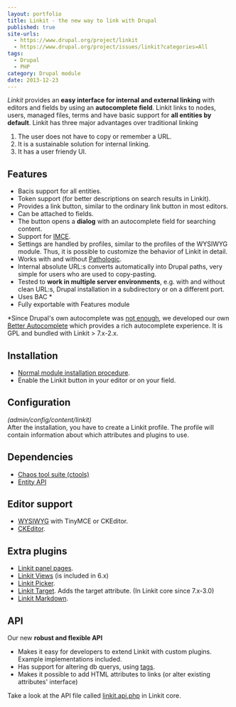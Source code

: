 ```yaml
---
layout: portfolio
title: Linkit - the new way to link with Drupal
published: true
site-urls:
  - https://www.drupal.org/project/linkit
  - https://www.drupal.org/project/issues/linkit?categories=All
tags:
  - Drupal
  - PHP
category: Drupal module
date: 2013-12-23
---
```


*Linkit* provides an **easy interface for internal and external linking** with editors and fields by using an
**autocomplete field**. Linkit links to nodes, users, managed files, terms and have basic support for **all entities by
default**. Linkit has three major advantages over traditional linking

<!--more-->

1. The user does not have to copy or remember a URL.
2. It is a sustainable solution for internal linking.
3. It has a user friendy UI.

## Features

* Bacis support for all entities.
* Token support (for better descriptions on search results in Linkit).
* Provides a link button, similar to the ordinary link button in most editors.
* Can be attached to fields.
* The button opens a **dialog** with an autocomplete field for searching content.
* Support for [IMCE](https://www.drupal.org/project/imce "IMCE on Drupal.org").
* Settings are handled by profiles, similar to the profiles of the WYSIWYG module. Thus, it is possible to customize
  the behavior of Linkit in detail.
* Works with and without [Pathologic](https://www.drupal.org/project/pathologic "Pathologic on Drupal.org").
* Internal absolute URL:s converts automatically into Drupal paths, very simple for users who are used to copy-pasting.
* Tested to **work in multiple server environments**, e.g. with and without clean URL:s, Drupal installation in a
  subdirectory or on a different port.
* Uses BAC *
* Fully exportable with Features module

*Since Drupal's own autocomplete was [not enough](http://drupal.org/node/1149488 "Develop custom autocompletion"), we
developed our own [Better Autocomplete](https://github.com/betamos/Better-Autocomplete) which provides a rich
autocomplete experience. It is GPL and bundled with Linkit > 7.x-2.x.

## Installation
* [Normal module installation procedure](http://drupal.org/documentation/install/modules-themes/modules-7).
* Enable the Linkit button in your editor or on your field.

## Configuration
*(admin/config/content/linkit)*<br/>
After the installation, you have to create a Linkit profile. The profile will contain information about which attributes and plugins to use.

## Dependencies
* [Chaos tool suite (ctools)](http://drupal.org/project/ctools "Chaos tool suite (ctools) on Drupal.org")
* [Entity API](https://www.drupal.org/project/entity "Entity API on Drupal.org")

## Editor support
* [WYSIWYG](https://www.drupal.org/project/wysiwyg "Wysiwyg on Drupal.org") with TinyMCE or CKEditor.
* [CKEditor](https://www.drupal.org/project/ckeditor "CKEditor on Drupal.org").

## Extra plugins
* [Linkit panel pages](https://www.drupal.org/project/linkit_panel_pages "Linkit panel pages on Drupal.org").
* [Linkit Views](https://www.drupal.org/project/linkit_views "Linkit Views on Drupal.org") (is included in 6.x)
* [Linkit Picker](https://www.drupal.org/project/linkit_picker "Linkit Picker on Drupal.org").
* [Linkit Target](https://www.drupal.org/project/linkit_target "Linkit Target on Drupal.org").
  Adds the target attribute. (In Linkit core since 7.x-3.0)
* [Linkit Markdown](https://www.drupal.org/project/linkit_markdown "Linkit Markdown on Drupal.org").

## API
Our new **robust and flexible API**

* Makes it easy for developers to extend Linkit with custom plugins. Example implementations included.
* Has support for altering db querys, using [tags](http://api.drupal.org/api/drupal/modules--system--system.api.php/function/hook_query_TAG_alter/7).
* Makes it possible to add HTML attributes to links (or alter existing attributes' interface)

Take a look at the API file called [linkit.api.php](http://cgit.drupalcode.org/linkit/tree/linkit.api.php) in Linkit
core.
